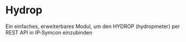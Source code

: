 # Hydrop
Ein einfaches, erweiterbares Modul, um den HYDROP (hydropmeter) per REST API in IP‑Symcon einzubinden
